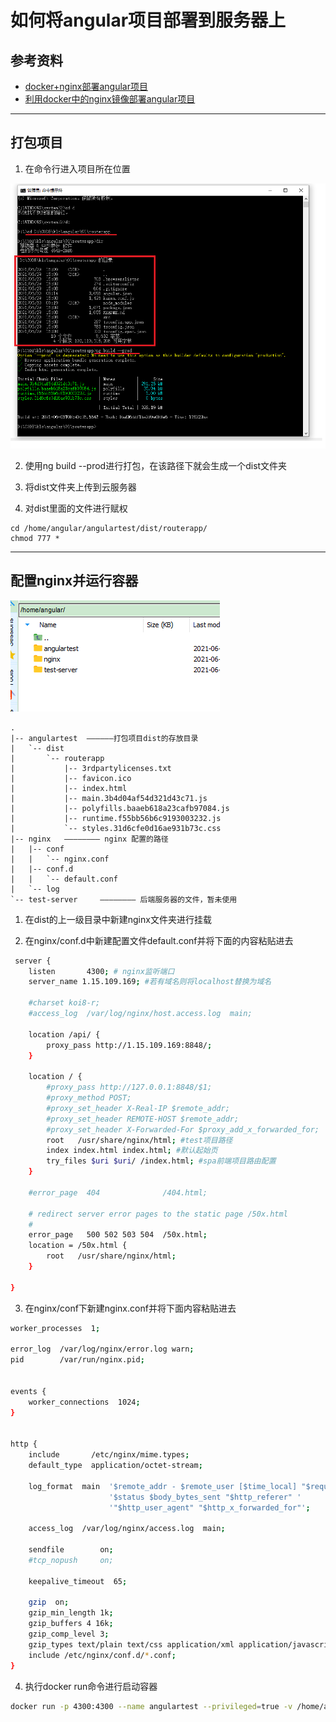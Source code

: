 # 如何将angular项目部署到服务器上

## 参考资料

* [docker+nginx部署angular项目](https://blog.csdn.net/weixin_43269840/article/details/104921174)
* [利用docker中的nginx镜像部署angular项目](https://www.cnblogs.com/MyUniverse/p/11288977.html)

---

## 打包项目

1. 在命令行进入项目所在位置

![打包项目](../img/打包项目.png)

2. 使用ng build --prod进行打包，在该路径下就会生成一个dist文件夹

3. 将dist文件夹上传到云服务器

4. 对dist里面的文件进行赋权

```
cd /home/angular/angulartest/dist/routerapp/
chmod 777 *
```

---

## 配置nginx并运行容器

![目录结构](../img/目录结构.png)

```
.
|-- angulartest  ——————打包项目dist的存放目录
|   `-- dist
|       `-- routerapp
|           |-- 3rdpartylicenses.txt
|           |-- favicon.ico
|           |-- index.html
|           |-- main.3b4d04af54d321d43c71.js
|           |-- polyfills.baaeb618a23cafb97084.js
|           |-- runtime.f55bb56b6c9193003232.js
|           `-- styles.31d6cfe0d16ae931b73c.css
|-- nginx   ———————— nginx 配置的路径
|   |-- conf
|   |   `-- nginx.conf
|   |-- conf.d
|   |   `-- default.conf
|   `-- log
`-- test-server     ———————— 后端服务器的文件，暂未使用

```

1. 在dist的上一级目录中新建nginx文件夹进行挂载

2. 在nginx/conf.d中新建配置文件default.conf并将下面的内容粘贴进去

```bash
 server {
    listen       4300; # nginx监听端口
    server_name 1.15.109.169; #若有域名则将localhost替换为域名

    #charset koi8-r;
    #access_log  /var/log/nginx/host.access.log  main;

    location /api/ {
        proxy_pass http://1.15.109.169:8848/;
    }

    location / {
        #proxy_pass http://127.0.0.1:8848/$1;
        #proxy_method POST;
        #proxy_set_header X-Real-IP $remote_addr;
        #proxy_set_header REMOTE-HOST $remote_addr;
        #proxy_set_header X-Forwarded-For $proxy_add_x_forwarded_for;
        root   /usr/share/nginx/html; #test项目路径
        index index.html index.html; #默认起始页
        try_files $uri $uri/ /index.html; #spa前端项目路由配置
    }
 
    #error_page  404              /404.html;

    # redirect server error pages to the static page /50x.html
    #
    error_page   500 502 503 504  /50x.html;
    location = /50x.html {
        root   /usr/share/nginx/html;
    }

}
```
3. 在nginx/conf下新建nginx.conf并将下面内容粘贴进去

```bash
worker_processes  1;
  
error_log  /var/log/nginx/error.log warn;
pid        /var/run/nginx.pid;


events {
    worker_connections  1024;
}


http {
    include       /etc/nginx/mime.types;
    default_type  application/octet-stream;

    log_format  main  '$remote_addr - $remote_user [$time_local] "$request" '
                      '$status $body_bytes_sent "$http_referer" '
                      '"$http_user_agent" "$http_x_forwarded_for"';

    access_log  /var/log/nginx/access.log  main;

    sendfile        on;
    #tcp_nopush     on;

    keepalive_timeout  65;

    gzip  on;
    gzip_min_length 1k;
    gzip_buffers 4 16k;
    gzip_comp_level 3;
    gzip_types text/plain text/css application/xml application/javascript application/x-javascript text/javascript;
    include /etc/nginx/conf.d/*.conf;
}
```
4. 执行docker run命令进行启动容器

```bash
docker run -p 4300:4300 --name angulartest --privileged=true -v /home/angular/nginx/conf.d/default.conf:/etc/nginx/conf.d/default.conf -v /home/angular/nginx/conf/nginx.conf:/etc/nginx/nginx.conf -v /home/angular/angulartest/dist/routerapp:/usr/share/nginx/html -d nginx
```
